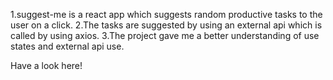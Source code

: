 1.suggest-me is a react app which suggests random productive tasks to the user on a click.
2.The tasks are suggested by using an external api which is called by using axios.
3.The project gave me a better understanding of use states and external api use.

Have a look here!
